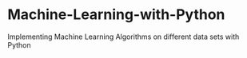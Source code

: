 # Machine-Learning-with-Python
Implementing Machine Learning Algorithms on different data sets with Python
